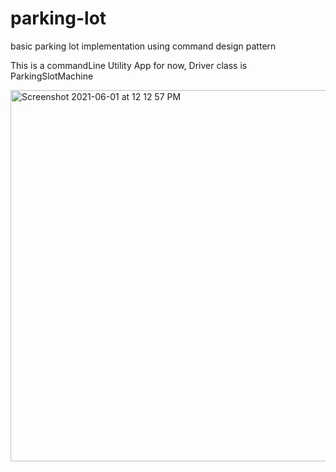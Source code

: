 # parking-lot
basic parking lot implementation using command design pattern

This is a commandLine Utility App for now, Driver class is ParkingSlotMachine

<img width="594" alt="Screenshot 2021-06-01 at 12 12 57 PM" src="https://user-images.githubusercontent.com/19989303/120278372-d2c55300-c2d2-11eb-8435-2336e8c71b3d.png">
